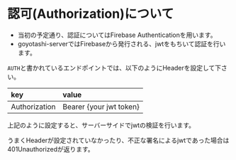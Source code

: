 # 認可(Authorization)について

- 当初の予定通り、認証についてはFirebase Authenticationを用います。
- goyotashi-serverではFirebaseから発行される、jwtをもちいて認証を行います。

`AUTH`と書かれているエンドポイントでは、以下のようにHeaderを設定して下さい。

|key|value|
|:--|:--|
|Authorization|Bearer {your jwt token}|

上記のように設定すると、サーバーサイドでjwtの検証を行います。

うまくHeaderが設定されていなかったり、不正な署名によるjwtであった場合は401Unauthorizedが返ります。

